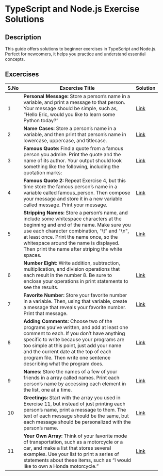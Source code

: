 # TypeScript and Node.js Exercise Solutions

## Description

This guide offers solutions to beginner exercises in TypeScript and Node.js. Perfect for newcomers, it helps you practice and understand essential concepts.

## Excercises

| S.No | Excercise Title                                                                                                                                                                                                                                                                                                                           | Solution                                                                             |
| ---- | ----------------------------------------------------------------------------------------------------------------------------------------------------------------------------------------------------------------------------------------------------------------------------------------------------------------------------------------- | ------------------------------------------------------------------------------------ |
| 1    | **Personal Message:** Store a person’s name in a variable, and print a message to that person. Your message should be simple, such as, “Hello Eric, would you like to learn some Python today?”                                                                                                                                           | [Link](https://github.com/salmanpatnee/typescript-excercises/tree/main/Excercise-1)  |
| 2    | **Name Cases:** Store a person’s name in a variable, and then print that person’s name in lowercase, uppercase, and titlecase.                                                                                                                                                                                                            | [Link](https://github.com/salmanpatnee/typescript-excercises/tree/main/Excercise-2)  |
| 3    | **Famous Quote:** Find a quote from a famous person you admire. Print the quote and the name of its author. Your output should look something like the following, including the quotation marks:                                                                                                                                          | [Link](https://github.com/salmanpatnee/typescript-excercises/tree/main/Excercise-3)  |
| 4    | **Famous Quote 2:** Repeat Exercise 4, but this time store the famous person’s name in a variable called famous_person. Then compose your message and store it in a new variable called message. Print your message.                                                                                                                      | [Link](https://github.com/salmanpatnee/typescript-excercises/tree/main/Excercise-4)  |
| 5    | **Stripping Names:** Store a person’s name, and include some whitespace characters at the beginning and end of the name. Make sure you use each character combination, "\t" and "\n", at least once. Print the name once, so the whitespace around the name is displayed. Then print the name after striping the white spaces.            | [Link](https://github.com/salmanpatnee/typescript-excercises/tree/main/Excercise-5)  |
| 6    | **Number Eight:** Write addition, subtraction, multiplication, and division operations that each result in the number 8. Be sure to enclose your operations in print statements to see the results.                                                                                                                                       | [Link](https://github.com/salmanpatnee/typescript-excercises/tree/main/Excercise-6)  |
| 7    | **Favorite Number:** Store your favorite number in a variable. Then, using that variable, create a message that reveals your favorite number. Print that message.                                                                                                                                                                         | [Link](https://github.com/salmanpatnee/typescript-excercises/tree/main/Excercise-7)  |
| 8    | **Adding Comments:** Choose two of the programs you’ve written, and add at least one comment to each. If you don’t have anything specific to write because your programs are too simple at this point, just add your name and the current date at the top of each program file. Then write one sentence describing what the program does. | [Link](https://github.com/salmanpatnee/typescript-excercises/tree/main/Excercise-8)  |
| 9    | **Names:** Store the names of a few of your friends in a array called names. Print each person’s name by accessing each element in the list, one at a time.                                                                                                                                                                               | [Link](https://github.com/salmanpatnee/typescript-excercises/tree/main/Excercise-9)  |
| 10   | **Greetings:** Start with the array you used in Exercise 11, but instead of just printing each person’s name, print a message to them. The text of each message should be the same, but each message should be personalized with the person’s name.                                                                                       | [Link](https://github.com/salmanpatnee/typescript-excercises/tree/main/Excercise-10) |
| 11   | **Your Own Array:** Think of your favorite mode of transportation, such as a motorcycle or a car, and make a list that stores several examples. Use your list to print a series of statements about these items, such as “I would like to own a Honda motorcycle.”                                                                        | [Link](https://github.com/salmanpatnee/typescript-excercises/tree/main/Excercise-11) |
